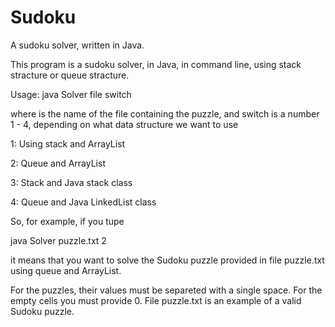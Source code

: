 # Sudoku
A sudoku solver, written in Java.

This program is a sudoku solver, in Java, in command line, using stack stracture or queue stracture.

Usage: java Solver file switch
  
where <file> is the name of the file containing the puzzle, and switch is a number 1 - 4, depending on what data structure we want to use
  
  1: Using stack and ArrayList
  
  2: Queue and ArrayList
  
  3: Stack and Java stack class
  
  4: Queue and Java LinkedList class
  
  
So, for example, if you tupe
  
  java Solver puzzle.txt 2
  
it means that you want to solve the Sudoku puzzle provided in file puzzle.txt using queue and ArrayList.
  
For the puzzles, their values must be separeted with a single space. For the empty cells you must provide 0. File puzzle.txt is an example of a valid Sudoku puzzle.  
